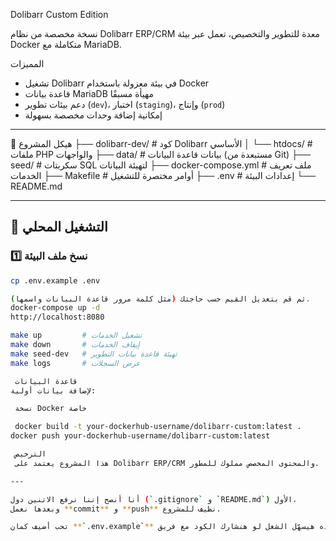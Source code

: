  Dolibarr Custom Edition

نسخة مخصصة من نظام Dolibarr ERP/CRM معدة للتطوير والتخصيص، تعمل عبر بيئة Docker متكاملة مع MariaDB.

 المميزات
- تشغيل Dolibarr في بيئة معزولة باستخدام Docker
- قاعدة بيانات MariaDB مهيأة مسبقًا
- دعم بيئات تطوير (`dev`)، اختبار (`staging`)، وإنتاج (`prod`)
- إمكانية إضافة وحدات مخصصة بسهولة

---

 📂 هيكل المشروع
 ├── dolibarr-dev/ # كود Dolibarr الأساسي
│ └── htdocs/ # ملفات PHP والواجهات
├── data/ # بيانات قاعدة البيانات (مستبعدة من Git)
├── seed/ # سكربتات SQL لتهيئة البيانات
├── docker-compose.yml # ملف تعريف الخدمات
├── Makefile # أوامر مختصرة للتشغيل
├── .env # إعدادات البيئة
└── README.md

---

## 🚀 التشغيل المحلي

### 1️⃣ نسخ ملف البيئة
```bash
cp .env.example .env

ثم قم بتعديل القيم حسب حاجتك (مثل كلمة مرور قاعدة البيانات واسمها).
docker-compose up -d
http://localhost:8080

make up         # تشغيل الخدمات
make down       # إيقاف الخدمات
make seed-dev   # تهيئة قاعدة بيانات التطوير
make logs       # عرض السجلات

 قاعدة البيانات
لإضافة بيانات أولية:

 نسخة Docker خاصة

 docker build -t your-dockerhub-username/dolibarr-custom:latest .
docker push your-dockerhub-username/dolibarr-custom:latest

 الترخيص
 هذا المشروع يعتمد على Dolibarr ERP/CRM والمحتوى المخصص مملوك للمطور.

---

أنا أنصح إننا نرفع الاتنين دول (`.gitignore` و `README.md`) الأول،  
وبعدها نعمل **commit** و **push** نظيف للمشروع.  

تحب أضيف كمان **`.env.example`** جاهز بقيم افتراضية عشان أي حد يقدر يشتغل بالمشروع مباشرة؟ ده هيسهّل الشغل لو هنشارك الكود مع فريق.

